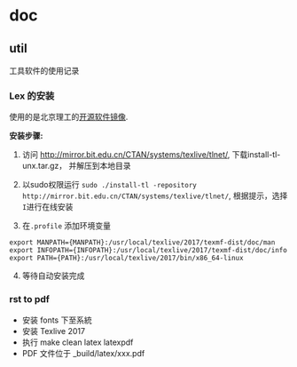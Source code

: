# doc

## util 

工具软件的使用记录

### Lex 的安装

使用的是北京理工的[开源软件镜像](http://mirror.bit.edu.cn/web/). 

**安装步骤:**

1. 访问 http://mirror.bit.edu.cn/CTAN/systems/texlive/tlnet/, 下载install-tl-unx.tar.gz， 并解压到本地目录

2. 以sudo权限运行 ``sudo ./install-tl -repository http://mirror.bit.edu.cn/CTAN/systems/texlive/tlnet/``, 根据提示，选择``I``进行在线安装

3. 在``.profile`` 添加环境变量

```
export MANPATH={MANPATH}:/usr/local/texlive/2017/texmf-dist/doc/man
export INFOPATH={INFOPATH}:/usr/local/texlive/2017/texmf-dist/doc/info
export PATH={PATH}:/usr/local/texlive/2017/bin/x86_64-linux

```

4. 等待自动安装完成

### rst to pdf

- 安装 fonts 下至系統
- 安装 Texlive 2017
- 执行 make clean latex latexpdf
- PDF 文件位于 _build/latex/xxx.pdf


